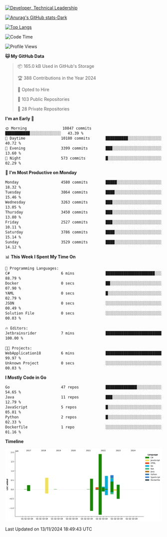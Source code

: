 <div>
  <a href="https://www.linkedin.com/in/arielpineiro/" target="_blank" rel="nofollow noopener noreferrer">
    <img src="https://img.shields.io/badge/-LinkedIn-%230077B5?style=for-the-badge&logo=linkedin&logoColor=white" alt="Developer, Technical Leadership" title="Ariel Piñeiro">
  </a>
</div>

[![Anurag's GitHub stats-Dark](https://github-readme-stats.vercel.app/api?username=arielsrv&show_icons=true&theme=dark#gh-dark-mode-only)](https://github.com/anuraghazra/github-readme-stats#gh-dark-mode-only)

[![Top Langs](https://github-readme-stats.vercel.app/api/top-langs/?username=arielsrv&layout=compact&langs_count=10&theme=dark#gh-dark-mode-only)](https://github.com/anuraghazra/github-readme-stats&theme=dark#gh-dark-mode-only)

<!--START_SECTION:waka-->
![Code Time](http://img.shields.io/badge/Code%20Time-1%2C107%20hrs%2011%20mins-blue)

![Profile Views](http://img.shields.io/badge/Profile%20Views-2-blue)

**🐱 My GitHub Data** 

> 📦 165.0 kB Used in GitHub's Storage 
 > 
> 🏆 388 Contributions in the Year 2024
 > 
> 💼 Opted to Hire
 > 
> 📜 103 Public Repositories 
 > 
> 🔑 28 Private Repositories 
 > 
**I'm an Early 🐤** 

```text
🌞 Morning                10847 commits       ███████████░░░░░░░░░░░░░░   43.39 % 
🌆 Daytime                10180 commits       ██████████░░░░░░░░░░░░░░░   40.72 % 
🌃 Evening                3399 commits        ███░░░░░░░░░░░░░░░░░░░░░░   13.60 % 
🌙 Night                  573 commits         █░░░░░░░░░░░░░░░░░░░░░░░░   02.29 % 
```
📅 **I'm Most Productive on Monday** 

```text
Monday                   4580 commits        █████░░░░░░░░░░░░░░░░░░░░   18.32 % 
Tuesday                  3864 commits        ████░░░░░░░░░░░░░░░░░░░░░   15.46 % 
Wednesday                3263 commits        ███░░░░░░░░░░░░░░░░░░░░░░   13.05 % 
Thursday                 3450 commits        ███░░░░░░░░░░░░░░░░░░░░░░   13.80 % 
Friday                   2527 commits        ███░░░░░░░░░░░░░░░░░░░░░░   10.11 % 
Saturday                 3786 commits        ████░░░░░░░░░░░░░░░░░░░░░   15.14 % 
Sunday                   3529 commits        ████░░░░░░░░░░░░░░░░░░░░░   14.12 % 
```


📊 **This Week I Spent My Time On** 

```text
💬 Programming Languages: 
C#                       6 mins              ██████████████████████░░░   88.79 % 
Docker                   0 secs              ██░░░░░░░░░░░░░░░░░░░░░░░   07.90 % 
YAML                     0 secs              █░░░░░░░░░░░░░░░░░░░░░░░░   02.79 % 
JSON                     0 secs              ░░░░░░░░░░░░░░░░░░░░░░░░░   00.49 % 
Solution File            0 secs              ░░░░░░░░░░░░░░░░░░░░░░░░░   00.03 % 

🔥 Editors: 
Jetbrainsrider           7 mins              █████████████████████████   100.00 % 

🐱‍💻 Projects: 
WebApplication18         6 mins              █████████████████████████   99.97 % 
Unknown Project          0 secs              ░░░░░░░░░░░░░░░░░░░░░░░░░   00.03 % 
```

**I Mostly Code in Go** 

```text
Go                       47 repos            ██████████████░░░░░░░░░░░   54.65 % 
Java                     11 repos            ███░░░░░░░░░░░░░░░░░░░░░░   12.79 % 
JavaScript               5 repos             █░░░░░░░░░░░░░░░░░░░░░░░░   05.81 % 
Python                   2 repos             █░░░░░░░░░░░░░░░░░░░░░░░░   02.33 % 
Dockerfile               1 repo              ░░░░░░░░░░░░░░░░░░░░░░░░░   01.16 % 
```



**Timeline**

![Lines of Code chart](https://raw.githubusercontent.com/arielsrv/arielsrv/main/assets/bar_graph.png)


 Last Updated on 13/11/2024 18:49:43 UTC
<!--END_SECTION:waka-->
